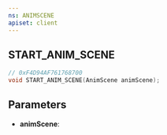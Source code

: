 ```yaml
---
ns: ANIMSCENE
apiset: client
---
```

## START_ANIM_SCENE

```c
// 0xF4D94AF761768700
void START_ANIM_SCENE(AnimScene animScene);
```


## Parameters
* **animScene**:



